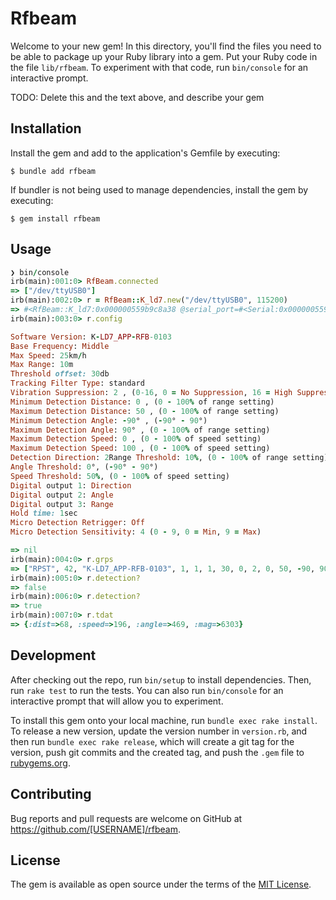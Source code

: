 # Rfbeam

Welcome to your new gem! In this directory, you'll find the files you need to be able to package up your Ruby library into a gem. Put your Ruby code in the file `lib/rfbeam`. To experiment with that code, run `bin/console` for an interactive prompt.

TODO: Delete this and the text above, and describe your gem

## Installation

Install the gem and add to the application's Gemfile by executing:

    $ bundle add rfbeam

If bundler is not being used to manage dependencies, install the gem by executing:

    $ gem install rfbeam

## Usage

```ruby
❯ bin/console
irb(main):001:0> RfBeam.connected
=> ["/dev/ttyUSB0"]
irb(main):002:0> r = RfBeam::K_ld7.new("/dev/ttyUSB0", 115200)
=> #<RfBeam::K_ld7:0x000000559b9c8a38 @serial_port=#<Serial:0x000000559b9c8998 @fd=5, @open=true, @config=#<RubySerial::Posix::Termios:0x000000559b9c8790>>>
irb(main):003:0> r.config

Software Version: K-LD7_APP-RFB-0103
Base Frequency: Middle
Max Speed: 25km/h
Max Range: 10m
Threshold offset: 30db
Tracking Filter Type: standard
Vibration Suppression: 2 , (0-16, 0 = No Suppression, 16 = High Suppression)
Minimum Detection Distance: 0 , (0 - 100% of range setting)
Maximum Detection Distance: 50 , (0 - 100% of range setting)
Minimum Detection Angle: -90° , (-90° - 90°)
Maximum Detection Angle: 90° , (0 - 100% of range setting)
Maximum Detection Speed: 0 , (0 - 100% of speed setting)
Maximum Detection Speed: 100 , (0 - 100% of speed setting)
Detection Direction: 2Range Threshold: 10%, (0 - 100% of range setting)
Angle Threshold: 0°, (-90° - 90°)
Speed Threshold: 50%, (0 - 100% of speed setting)
Digital output 1: Direction
Digital output 2: Angle
Digital output 3: Range
Hold time: 1sec
Micro Detection Retrigger: Off
Micro Detection Sensitivity: 4 (0 - 9, 0 = Min, 9 = Max)

=> nil
irb(main):004:0> r.grps
=> ["RPST", 42, "K-LD7_APP-RFB-0103", 1, 1, 1, 30, 0, 2, 0, 50, -90, 90, 0, 100, 2, 10, 0, 50, 0, 1, 2, 1, 0, 4]
irb(main):005:0> r.detection?
=> false
irb(main):006:0> r.detection?
=> true
irb(main):007:0> r.tdat
=> {:dist=>68, :speed=>196, :angle=>469, :mag=>6303}
```

## Development

After checking out the repo, run `bin/setup` to install dependencies. Then, run `rake test` to run the tests. You can also run `bin/console` for an interactive prompt that will allow you to experiment.

To install this gem onto your local machine, run `bundle exec rake install`. To release a new version, update the version number in `version.rb`, and then run `bundle exec rake release`, which will create a git tag for the version, push git commits and the created tag, and push the `.gem` file to [rubygems.org](https://rubygems.org).

## Contributing

Bug reports and pull requests are welcome on GitHub at https://github.com/[USERNAME]/rfbeam.

## License

The gem is available as open source under the terms of the [MIT License](https://opensource.org/licenses/MIT).
